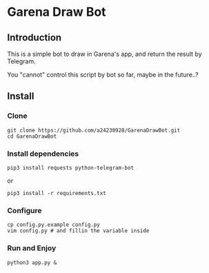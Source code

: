 # Garena Draw Bot

## Introduction

This is a simple bot to draw in Garena's app, and return the result by Telegram.

You "cannot" control this script by bot so far, maybe in the future..?

## Install

### Clone

```shell
git clone https://github.com/a24230928/GarenaDrawBot.git
cd GarenaDrawBot
```

### Install dependencies

```shell
pip3 install requests python-telegram-bot
```

or

```shell
pip3 install -r requirements.txt
```

### Configure

```shell
cp config.py.example config.py
vim config.py # and fillin the variable inside
```

### Run and Enjoy

```shell
python3 app.py &
```